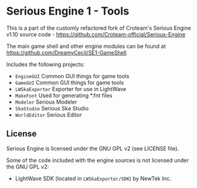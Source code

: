 # Serious Engine 1 - Tools

This is a part of the customly refactored fork of Croteam's Serious Engine v1.10 source code - https://github.com/Croteam-official/Serious-Engine

The main game shell and other engine modules can be found at https://github.com/DreamyCecil/SE1-GameShell

Includes the following projects:

* `EngineGUI` Common GUI things for game tools
* `GameGUI` Common GUI things for game tools
* `LWSkaExporter` Exporter for use in LightWave
* `MakeFont` Used for generating *.fnt files
* `Modeler` Serious Modeler
* `SkaStudio` Serious Ska Studio
* `WorldEditor` Serious Editor

License
-------

Serious Engine is licensed under the GNU GPL v2 (see LICENSE file).

Some of the code included with the engine sources is not licensed under the GNU GPL v2:

* LightWave SDK (located in `LWSkaExporter/SDK`) by NewTek Inc.
